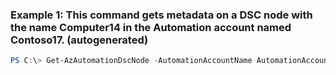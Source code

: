 ### Example 1: This command gets metadata on a DSC node with the name Computer14 in the Automation account named Contoso17. (autogenerated)
```powershell
PS C:\> Get-AzAutomationDscNode -AutomationAccountName AutomationAccount01 -Name Computer14 -ResourceGroupName ResourceGroup03
```

